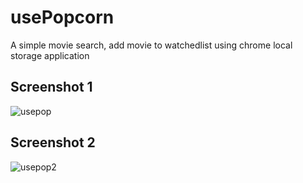 # usePopcorn
A simple movie search, add movie to watchedlist using chrome local storage application
## Screenshot 1
![usepop](https://github.com/erberkelbir/usePopcorn/assets/58777278/027c3714-a852-43e9-b4e1-6118a7a9d42e)
## Screenshot 2
![usepop2](https://github.com/erberkelbir/usePopcorn/assets/58777278/00772c74-ca18-45c1-9ae2-5e4affeed78e)
